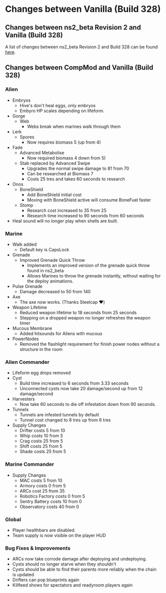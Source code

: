 # Changes between Vanilla (Build 328)
## Changes between ns2_beta Revision 2 and Vanilla (Build 328)
A list of changes between ns2_beta Revision 2 and Build 328 can be found [here](ns2_beta_rev2).
## Changes between CompMod and Vanilla (Build 328)
### Alien
* Embryos
    * Hive's don't heal eggs, only embryos
    * Embyro HP scales depending on lifeform.
* Gorge
    * Web
        * Webs break when marines walk through them
* Lerk
    * Spores
        * Now requires biomass 5 (up from 4)
* Fade
    * Advanced Metabolise
        * Now required biomass 4 down from 5)
    * Stab replaced by Advanced Swipe
        * Upgrades the normal swipe damage to 81 from 70
        * Can be researched at Biomass 7 
        * Costs 25 tres and takes 60 seconds to research
* Onos
    * BoneShield
        * Add BoneShield initial cost 
        * Moving with BoneShield active will consume BoneFuel faster
    * Stomp
        * Research cost increased to 35 from 25
        * Research time increased to 90 seconds from 60 seconds
* Heal sound will no longer play when shells are built.

### Marine
* Walk added
    * Default key is CapsLock
* Grenade
    * Improved Grenade Quick Throw
        * Implements an improved version of the grenade quick throw found in ns2_beta
        * Allows Marines to throw the grenade instantly, without waiting for the deploy animations.
* Pulse Grenade
	* Damage decreased to 50 from 140
* Axe
    * The axe now works. (Thanks Steelcap ❤️)
* Weapon Lifetime
    * Reduced weapon lifetime to 18 seconds from 25 seconds
    * Stepping on a dropped weapon no longer refreshes the weapon timer
* Mucous Membrane
    * Added hitsounds for Aliens with mucous
* PowerNodes
    * Removed the flashlight requirement for finish power nodes without a structure in the room

### Alien Commander
* Lifeform egg drops removed
* Cyst
    * Build time increased to 6 seconds from 3.33 seconds
    * Unconnected cysts now take 20 damage/second up from 12 damage/second
* Harvesters
    * Now take 60 seconds to die off infestation down from 90 seconds.
* Tunnels
    * Tunnels are infested tunnels by default
    * Tunnel cost changed to 8 tres up from 6 tres
* Supply Changes
    * Drifter costs 5 from 10
    * Whip costs 10 from 5
    * Crag costs 25 from 5
    * Shift costs 25 from 5
    * Shade costs 25 from 5

### Marine Commander
* Supply Changes
    * MAC costs 5 from 10
    * Armory costs 0 from 5
    * ARCs cost 25 from 35
    * Robotics Factory costs 0 from 5
    * Sentry Battery costs 10 from 0
    * Observatory costs 40 from 0

### Global
* Player healthbars are disabled.
* Team supply is now visible on the player HUD

### Bug Fixes & Improvements
* ARCs now take corrode damage after deploying and undeploying.
* Cysts should no longer starve when they shouldn't
* Cysts should be able to find their parents more reliably when the chain is updated
* Drifters can pop blueprints again
* Killfeed shows for spectators and readyroom players again
 
